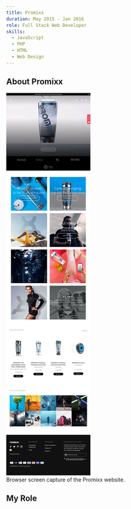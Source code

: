```yaml
---
title: Promixx
duration: May 2015 - Jan 2016
role: Full Stack Web Developer
skills:
  - JavaScript
  - PHP
  - HTML
  - Web Design
---
```


## About Promixx



<div class="card mb-3">
    <img class="card-img-top" src = "/static/img/promixx.png"/>
    <div class="card-body bg-light">
        <div class="card-text">Browser screen capture of the Promixx website.</div>
    </div>
</div>

## My Role
